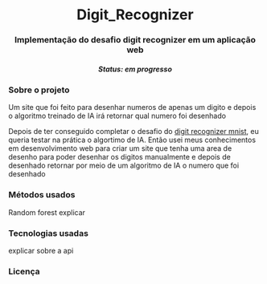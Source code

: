 <h1 align="center">Digit_Recognizer</h1>

<h3 align="center">Implementação do desafio digit recognizer em um aplicação web</h3>
<h5 align="center">Status: em progresso</h5>

<h3>Sobre o projeto</h3>
<p>Um site que foi feito para desenhar numeros de apenas um digito e depois o algoritmo treinado de IA irá retornar qual numero foi desenhado</p>

<p>Depois de ter conseguido completar o desafio do <a href="https://www.kaggle.com/competitions/digit-recognizer">
digit recognizer mnist</a>, eu queria testar na prática o algortimo de IA. Então usei meus conhecimentos em desenvolvimento web para criar um site que tenha uma area de desenho para poder desenhar os digitos manualmente e 
depois de desenhado retornar por meio de um algoritmo de IA o numero que foi desenhado</p>

<h3>Métodos usados</h3>
Random forest explicar 

<h3>Tecnologias usadas</h3>

explicar sobre a api

<h3>Licença</h3>
